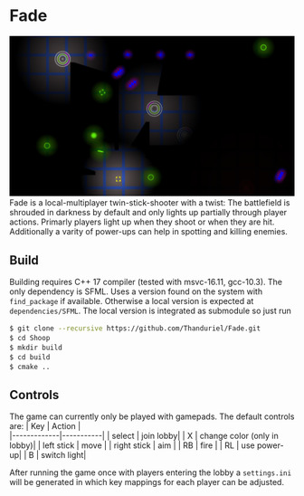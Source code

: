 # Fade
![](https://github.com/Thanduriel/Fade/blob/8b9669f967bbdeef128f67d52751fdeac59ed547/imgs/Fade.png)
Fade is a local-multiplayer twin-stick-shooter with a twist: The battlefield is shrouded in darkness by default and only lights up partially through player actions. Primarly players light up when they shoot or when they are hit. Additionally a varity of power-ups can help in spotting and killing enemies.

## Build
Building requires C++ 17 compiler (tested with msvc-16.11, gcc-10.3).
The only dependency is SFML. Uses a version found on the system with `find_package` if available. Otherwise a local version is expected at `dependencies/SFML`. The local version is integrated as submodule so just run 
```sh
$ git clone --recursive https://github.com/Thanduriel/Fade.git
$ cd Shoop
$ mkdir build
$ cd build
$ cmake ..
```

## Controls
The game can currently only be played with gamepads. The default controls are:
| Key         | Action    |  
|-------------|-----------|
| select      | join lobby|
| X           | change color (only in lobby)|
| left stick  | move      |
| right stick | aim       |
| RB          | fire      |
| RL          | use power-up|
| B           | switch light|

After running the game once with players entering the lobby a ```settings.ini``` will be generated in which key mappings for each player can be adjusted.
